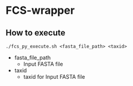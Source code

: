 # FCS-wrapper

## How to execute

```console
./fcs_py_execute.sh <fasta_file_path> <taxid>
```

- fasta\_file\_path
  - Input FASTA file
- taxid
  - taxid for Input FASTA file
